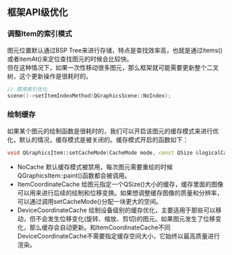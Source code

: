 
## 框架API级优化

### 调整Item的索引模式   

图元位置默认通过BSP Tree来进行存储，特点是查找效率高，也就是通过items()或者itemAt()来定位查找图元的时候会比较快。   
但在这种情况下，如果一次性移动很多图元，那么框架就可能需要更新整个二叉树，这个更新操作是很耗时的。   

```cpp
// 禁用索引优化
scene()->setItemIndexMethod(QGraphicsScene::NoIndex);
```


### 绘制缓存  

如果某个图元的绘制函数是很耗时的，我们可以开启该图元的缓存模式来进行优化，默认的情况，缓存模式是被关闭的。缓存模式开启的函数如下：  

```cpp
void QGraphicsItem::setCacheMode(CacheMode mode, const QSize &logicalCacheSize = QSize());
```

* NoCache	默认缓存模式被禁用，每次图元需要重绘的时候 QGraphicsItem::paint()函数都会被调用。
* ItemCoordinateCache	给图元指定一个QSize()大小的缓存，缓存里面的图像可以用来进行后续的绘制和位移变换。如果想调整缓存图像的质量和分辨率，可以通过调用setCacheMode()分配一块更大的空间。
* DeviceCoordinateCache	绘制设备级别的缓存优化，主要适用于那些可以移动，但不会发生位移变化(旋转、缩放、剪切)的图元。如果图元发生了位移变化，那么缓存会自动更新。和ItemCoordinateCache不同 DeviceCoordinateCache不需要指定缓存空间大小，它始终以最高质量进行渲染。



